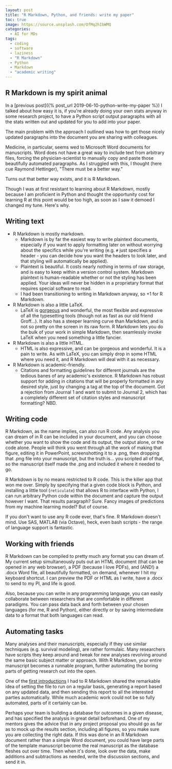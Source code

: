 ```yaml
---
layout: post
title: "R Markdown, Python, and friends: write my paper"
toc: true
image: https://source.unsplash.com/OfMq2hIbWMQ
categories:
  - AI for MDs
tags:
  - coding
  - software
  - laziness
  - "R Markdown"
  - Python
  - Markdown
  - "academic writing"
---
```


## R Markdown is my spirit animal

In a [previous post]({% post_url 2019-06-10-python-write-my-paper %}) I talked about how easy it is, if you're already doing your own stats anyway in some research project, to have a Python script output paragraphs with all the stats written out and updated for you to add into your paper.

The main problem with the approach I outlined was how to get those nicely updated paragraphs into the document you are sharing with colleagues.

Medicine, in particular, seems wed to Microsoft Word documents for manuscripts. Word does not have a great way to include text from arbitrary files, forcing the physician-scientist to manually copy and paste those beautifully automated paragraphs. As I struggled with this, I thought (here cue Raymond Hettinger), "There must be a better way."

Turns out that better way exists, and it is R Markdown.

Though I was at first resistant to learning about R Markdown, mostly because I am proficient in Python and thought the opportunity cost for learning R at this point would be too high, as soon as I saw it demoed I changed my tune. Here's why.

## Writing text
- R Markdown is mostly markdown.
	- Markdown is by far the easiest way to write plaintext documents, especially if you want to apply formatting later on without worrying about the specifics while you're writing (e.g. `#` just specifies a header - you can decide how you want the headers to look later, and that styling will automatically be applied).
	- Plaintext is beautiful. It costs nearly nothing in terms of raw storage, and is easy to keep within a version control system. Markdown plaintext is human-readable whether or not the styling has been applied. Your ideas will never be hidden in a proprietary format that requires special software to read.
	- I had been transitioning to writing in Markdown anyway, so +1 for R Markdown.
- R Markdown is also a little LaTeX.
	- LaTeX is [gorgeous](https://tex.stackexchange.com/questions/1319/showcase-of-beautiful-typography-done-in-tex-friends) and wonderful, the most flexible and expressive of all the typesetting tools (though not as fast as our old friend Groff...). It also has a steeper learning curve than Markdown, and is not so pretty on the screen in its raw form. R Markdown lets you do the bulk of your work in simple Markdown, then seamlessly invoke LaTeX when you need something a little fancier.
- R Markdown is also a little HTML.
	- HTML is also expressive, and can be gorgeous and wonderful. It is a pain to write. As with LaTeX, you can simply drop in some HTML where you need it, and R Markdown will deal with it as necessary.
- R Markdown is academic-friendly.
	- Citations and formatting guidelines for different journals are the tedious banes of any academic's existence. R Markdown has robust support for adding in citations that will be properly formatted in any desired style, just by changing a tag at the top of the document. Got a rejection from Journal 1 and want to submit to Journal 2, which has a completely different set of citation styles and manuscript formatting? NBD.

## Writing code
R Markdown, as the name implies, can also run R code.
Any analysis you can dream of in R can be included in your document, and you can choose whether you want to show the code and its output, the output alone, or the code alone.
People will think you went through all the work of making that figure, editing it in PowerPoint, screenshotting it to a .png, then dropping that .png file into your manuscript, but the truth is...
you scripted all of that, so the manuscript itself made the .png and included it where it needed to go.

R Markdown is by no means restricted to R code.
This is the killer app that won me over.
Simply by specifying that a given code block is Python,
and installing a little tool (`reticulate`) that allows R to interface with Python,
I can run arbitrary Python code within the document and capture the output however I want.
That results paragraph? Sure.
Fancy images of predictions from my machine learning model? But of course.

If you don't want to use any R code ever, that's fine. R Markdown doesn't mind.
Use SAS, MATLAB (via Octave), heck, even bash scripts - the range of language support is fantastic.

## Working with friends
R Markdown can be compiled to pretty much any format you can dream of.
My current setup simultaneously puts out an HTML document (that can be opened in any web browser), a PDF (because I love PDFs), and (AND!) a .docx Word file,
all beautifully formatted, on demand, whenever I hit my keyboard shortcut. I can preview the PDF or HTML as I write, have a .docx to send to my PI, and life is good.

Also, because you can write in any programming language, you can easily collaborate between researchers that are comfortable in different paradigms.
You can pass data back and forth between your chosen languages (for me, R and Python),
either directly or by saving intermediate data to a format that both languages can read.

## Automating tasks
Many analyses and their manuscripts, especially if they use similar techniques (e.g. survival modeling), are rather formulaic.
Many researchers have scripts they keep around and tweak for new analyses revolving around the same basic subject matter or approach.
With R Markdown, your entire manuscript becomes a runnable program, further automating the boring parts of getting research out into the open.

One of the [first introductions](https://www.youtube.com/watch?v=MIlzQpXlJNk) I had to R Markdown shared the remarkable idea of setting the file to run on a regular basis,
generating a report based on any updated data,
and then sending this report to all the interested parties automatically.
While much academic work could not be so fully automated, parts of it certainly can be.

Perhaps your team is building a database for outcomes in a given disease, and has specified the analysis in great detail beforehand.
One of my mentors gives the advice that in any project proposal you should go as far as to mock up the results section,
including all figures,
so you make sure you are collecting the right data.
If this was done in an R Markdown document rather than a simple Word document,
you could have large parts of the template manuscript
become the real manuscript as the database fleshes out over time.
Then when it's done, look over the data, make additions and subtractions as needed,
write the discussion sections, and send it in.
